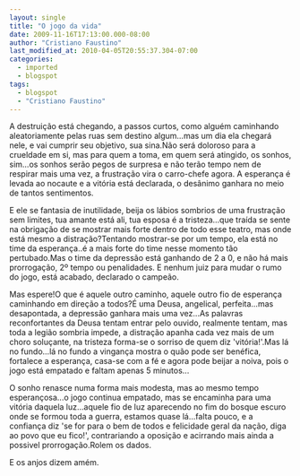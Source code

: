 ```yaml
---
layout: single
title: "O jogo da vida"
date: 2009-11-16T17:13:00.000-08:00
author: "Cristiano Faustino"
last_modified_at: 2010-04-05T20:55:37.304-07:00
categories:
  - imported
  - blogspot
tags:
  - blogspot
  - "Cristiano Faustino"
---
```


A destruição está chegando, a passos curtos, como alguém caminhando aleatoriamente pelas ruas sem destino algum...mas um dia ela chegará nele, e vai cumprir seu objetivo, sua sina.Não será doloroso para a crueldade em si, mas para quem a toma, em quem será atingido, os sonhos, sim...os sonhos serão pegos de surpresa e não terão tempo nem de respirar mais uma vez, a frustração vira o carro-chefe agora. A esperança é levada ao nocaute e a vitória está declarada, o desânimo ganhara no meio de tantos sentimentos.







E ele se fantasia de inutilidade, beija os lábios sombrios de uma frustração sem limites, tua amante está ali, tua esposa é a tristeza...que traída se sente na obrigação de se mostrar mais forte dentro de todo esse teatro, mas onde está mesmo a distração?Tentando mostrar-se por um tempo, ela está no time da esperança..é a mais forte do time nesse momento tão pertubado.Mas o time da depressão está ganhando de 2 a 0, e não há mais prorrogação, 2º tempo ou penalidades. E nenhum juiz para mudar o rumo do jogo, está acabado, declarado o campeão.







Mas espere!O que é aquele outro caminho, aquele outro fio de esperança caminhando em direção a todos?É uma Deusa, angelical, perfeita...mas desapontada, a depressão ganhara mais uma vez...As palavras reconfortantes da Deusa tentam entrar pelo ouvido, realmente tentam, mas toda a legião sombria impede, a distração apanha cada vez mais de um choro soluçante, na tristeza forma-se o sorriso de quem diz 'vitória!'.Mas lá no fundo...lá no fundo a vingança mostra o quão pode ser benéfica, fortalece a esperança, casa-se com a fé e agora pode beijar a noiva, pois o jogo está empatado e faltam apenas 5 minutos...







O sonho renasce numa forma mais modesta, mas ao mesmo tempo esperançosa...o jogo continua empatado, mas se encaminha para uma vitória daquela luz...aquele fio de luz aparecendo no fim do bosque escuro onde se formou toda a guerra, estamos quase lá...falta pouco, e a confiança diz 'se for para o bem de todos e felicidade geral da nação, diga ao povo que eu fico!', contrariando a oposição e acirrando mais ainda a possivel prorrogação.Rolem os dados.







E os anjos dizem amém.